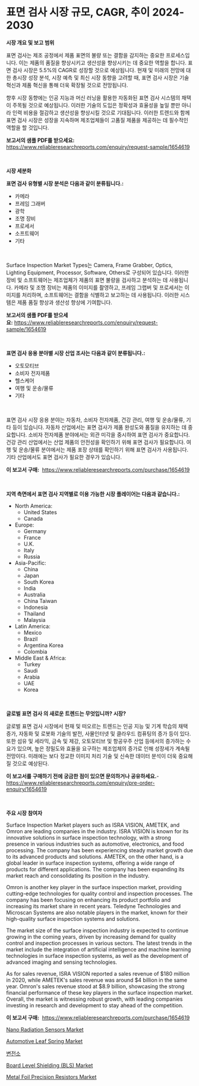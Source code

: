 <p><h1>표면 검사 시장 규모, CAGR, 추이 2024-2030</h1></p><p><strong>시장 개요 및 보고 범위</strong></p>
<p><p>표면 검사는 제조 공정에서 제품 표면의 불량 또는 결함을 감지하는 중요한 프로세스입니다. 이는 제품의 품질을 향상시키고 생산성을 향상시키는 데 중요한 역할을 합니다. 표면 검사 시장은 5.5%의 CAGR로 성장할 것으로 예상됩니다. 현재 및 미래의 전망에 대한 총시장 성장 분석, 시장 예측 및 최신 시장 동향을 고려할 때, 표면 검사 시장은 기술 혁신과 제품 혁신을 통해 더욱 확장될 것으로 전망됩니다.</p><p>향후 시장 동향에는 인공 지능과 머신 러닝을 활용한 자동화된 표면 검사 시스템의 채택이 주목될 것으로 예상됩니다. 이러한 기술의 도입은 정확성과 효율성을 높일 뿐만 아니라 인력 비용을 절감하고 생산성을 향상시킬 것으로 기대됩니다. 이러한 트렌드와 함께 표면 검사 시장은 성장을 지속하며 제조업체들이 고품질 제품을 제공하는 데 필수적인 역할을 할 것입니다.</p></p>
<p><strong>보고서의 샘플 PDF를 받으세요:</strong> <a href="https://www.reliableresearchreports.com/enquiry/request-sample/1654619">https://www.reliableresearchreports.com/enquiry/request-sample/1654619</a></p>
<p>&nbsp;</p>
<p><strong>시장 세분화</strong></p>
<p><strong>표면 검사 유형별 시장 분석은 다음과 같이 분류됩니다.:</strong></p>
<p><ul><li>카메라</li><li>프레임 그래버</li><li>광학</li><li>조명 장비</li><li>프로세서</li><li>소프트웨어</li><li>기타</li></ul></p>
<p>&nbsp;</p>
<p><p>Surface Inspection Market Types는 Camera, Frame Grabber, Optics, Lighting Equipment, Processor, Software, Others로 구성되어 있습니다. 이러한 장비 및 소프트웨어는 제조업체가 제품의 표면 불량을 검사하고 분석하는 데 사용됩니다. 카메라 및 조명 장비는 제품의 이미지를 촬영하고, 프레임 그랩버 및 프로세서는 이미지를 처리하며, 소프트웨어는 결함을 식별하고 보고하는 데 사용됩니다. 이러한 시스템은 제품 품질 향상과 생산성 향상에 기여합니다.</p></p>
<p><strong>보고서의 샘플 PDF를 받으세요:</strong>&nbsp;<a href="https://www.reliableresearchreports.com/enquiry/request-sample/1654619">https://www.reliableresearchreports.com/enquiry/request-sample/1654619</a></p>
<p>&nbsp;</p>
<p><strong> 표면 검사 응용 분야별 시장 산업 조사는 다음과 같이 분류됩니다.:</strong></p>
<p><ul><li>오토모티브</li><li>소비자 전자제품</li><li>헬스케어</li><li>여행 및 운송/물류</li><li>기타</li></ul></p>
<p>&nbsp;</p>
<p><p>표면 검사 시장 응용 분야는 자동차, 소비자 전자제품, 건강 관리, 여행 및 운송/물류, 기타 등이 있습니다. 자동차 산업에서는 표면 검사가 제품 완성도와 품질을 유지하는 데 중요합니다. 소비자 전자제품 분야에서는 외관 미각을 중시하여 표면 검사가 중요합니다. 건강 관리 산업에서는 산업 제품의 안전성을 확인하기 위해 표면 검사가 필요합니다. 여행 및 운송/물류 분야에서는 제품 포장 상태를 확인하기 위해 표면 검사가 사용됩니다. 기타 산업에서도 표면 검사가 필요한 경우가 있습니다.</p></p>
<p><strong>이 보고서 구매:</strong>&nbsp; <a href="https://www.reliableresearchreports.com/purchase/1654619">https://www.reliableresearchreports.com/purchase/1654619</a></p>
<p>&nbsp;</p>
<p><strong>지역 측면에서 표면 검사 지역별로 이용 가능한 시장 플레이어는 다음과 같습니다.:</strong></p>
<p><ul>
    <li>
        North America:
        <ul>
            <li>United States</li>
            <li>Canada</li>
        </ul>
    </li>
    <li>
        Europe:
        <ul>
            <li>Germany</li>
            <li>France</li>
            <li>U.K.</li>
            <li>Italy</li>
            <li>Russia</li>
        </ul>
    </li>
    <li>
        Asia-Pacific:
        <ul>
            <li>China</li>
            <li>Japan</li>
            <li>South Korea</li>
            <li>India</li>
            <li>Australia</li>
            <li>China Taiwan</li>
            <li>Indonesia</li>
            <li>Thailand</li>
            <li>Malaysia</li>
        </ul>
    </li>
    <li>
        Latin America:
        <ul>
            <li>Mexico</li>
            <li>Brazil</li>
            <li>Argentina Korea</li>
            <li>Colombia</li>
        </ul>
    </li>
    <li>
        Middle East & Africa:
        <ul>
            <li>Turkey</li>
            <li>Saudi</li>
            <li>Arabia</li>
            <li>UAE</li>
            <li>Korea</li>
        </ul>
    </li>
    </ul></p>
<p>&nbsp;</p>
<p><strong>글로벌 표면 검사 의 새로운 트렌드는 무엇입니까? 시장?</strong></p>
<p><p>글로벌 표면 검사 시장에서 현재 및 떠오르는 트렌드는 인공 지능 및 기계 학습의 채택 증가, 자동화 및 로봇화 기술의 발전, 사물인터넷 및 클라우드 컴퓨팅의 증가 등이 있다. 또한 섬유 및 세라믹, 금속 및 제강, 오토모티브 및 항공우주 산업 등에서의 증가하는 수요가 있으며, 높은 정밀도와 효율을 요구하는 제조업체의 증가로 인해 성장세가 계속될 전망이다. 미래에는 보다 정교한 이미지 처리 기술 및 신속한 데이터 분석이 더욱 중요해질 것으로 예상된다.</p></p>
<p><strong>이 보고서를 구매하기 전에 궁금한 점이 있으면 문의하거나 공유하세요.</strong>- <a href="https://www.reliableresearchreports.com/enquiry/pre-order-enquiry/1654619">https://www.reliableresearchreports.com/enquiry/pre-order-enquiry/1654619</a></p>
<p>&nbsp;</p>
<p><strong>주요 시장 참여자</strong></p>
<p><p>Surface Inspection Market players such as ISRA VISION, AMETEK, and Omron are leading companies in the industry. ISRA VISION is known for its innovative solutions in surface inspection technology, with a strong presence in various industries such as automotive, electronics, and food processing. The company has been experiencing steady market growth due to its advanced products and solutions. AMETEK, on the other hand, is a global leader in surface inspection systems, offering a wide range of products for different applications. The company has been expanding its market reach and consolidating its position in the industry.</p><p>Omron is another key player in the surface inspection market, providing cutting-edge technologies for quality control and inspection processes. The company has been focusing on enhancing its product portfolio and increasing its market share in recent years. Teledyne Technologies and Microscan Systems are also notable players in the market, known for their high-quality surface inspection systems and solutions.</p><p>The market size of the surface inspection industry is expected to continue growing in the coming years, driven by increasing demand for quality control and inspection processes in various sectors. The latest trends in the market include the integration of artificial intelligence and machine learning technologies in surface inspection systems, as well as the development of advanced imaging and sensing technologies.</p><p>As for sales revenue, ISRA VISION reported a sales revenue of $180 million in 2020, while AMETEK's sales revenue was around $4 billion in the same year. Omron's sales revenue stood at $8.9 billion, showcasing the strong financial performance of these key players in the surface inspection market. Overall, the market is witnessing robust growth, with leading companies investing in research and development to stay ahead of the competition.</p></p>
<p><strong>이 보고서 구매:</strong>&nbsp;&nbsp;<a href="https://www.reliableresearchreports.com/purchase/1654619">https://www.reliableresearchreports.com/purchase/1654619</a></p>
<p><p><a href="https://www.linkedin.com/pulse/nano-radiation-sensors-market-size-trends-growth-outlook-bvlae?trackingId=V48XJabqpsG7GqMPYb1duQ%3D%3D">Nano Radiation Sensors Market</a></p><p><a href="https://issuu.com/reportprime-2/docs/automotive-leaf-spring-market-size-2030.pptx">Automotive Leaf Spring Market</a></p><p><a href="https://github.com/Skyleitney456456/Market-Research-Report-List-1/blob/main/310817912881.md">변전소</a></p><p><a href="https://github.com/Krish2023na/Market-Research-Report-List-3/blob/main/board-level-shielding-bls-market.md">Board Level Shielding (BLS) Market</a></p><p><a href="https://github.com/bmorecock/Market-Research-Report-List-2/blob/main/metal-foil-precision-resistors-market.md">Metal Foil Precision Resistors Market</a></p></p>
